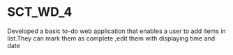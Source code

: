 # SCT_WD_4
Developed a basic to-do web application that enables a user to add items in list.They can mark them as complete ,edit them with displaying time and date
